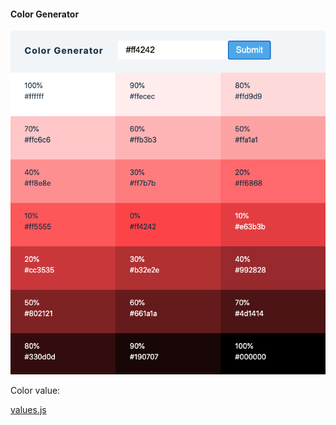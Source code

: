 #### Color Generator

<img src="colorGenerator.png" />

Color value:

[values.js](https://github.com/noeldelgado/values.js)
